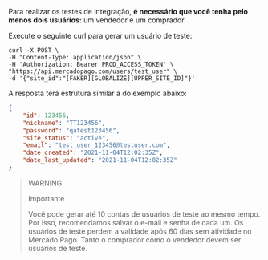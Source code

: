 Para realizar os testes de integração, **é necessário que você tenha pelo menos dois usuários:** um vendedor e um comprador.

Execute o seguinte curl para gerar um usuário de teste:

```curl
curl -X POST \
-H "Content-Type: application/json" \
-H 'Authorization: Bearer PROD_ACCESS_TOKEN' \
"https://api.mercadopago.com/users/test_user" \
-d '{"site_id":"[FAKER][GLOBALIZE][UPPER_SITE_ID]"}'
```

A resposta terá estrutura similar a do exemplo abaixo:

```json
{
    "id": 123456,
    "nickname": "TT123456",
    "password": "qatest123456",
    "site_status": "active",
    "email": "test_user_123456@testuser.com",
    "date_created": "2021-11-04T12:02:35Z",
    "date_last_updated": "2021-11-04T12:02:35Z"
}
```

>WARNING
>
> Importante
>
> Você pode gerar até 10 contas de usuários de teste ao mesmo tempo. Por isso, recomendamos salvar o e-mail e senha de cada um.
> Os usuários de teste perdem a validade após 60 dias sem atividade no Mercado Pago.
> Tanto o comprador como o vendedor devem ser usuários de teste.